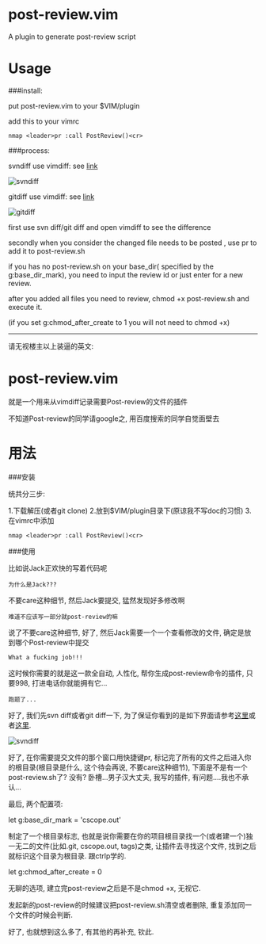 post-review.vim
===============

A plugin to generate post-review script


Usage
===============

###install:

put post-review.vim to your $VIM/plugin 

add this to your vimrc

    nmap <leader>pr :call PostReview()<cr>

###process:

svndiff use vimdiff: see [link](http://www.ccvita.com/445.html "svndiff use vimdiff")

![](http://www.ccvita.com/usr/uploads/2011/svn_diff.png "svndiff")

gitdiff use vimdiff: see [link](http://cxh.me/2013/09/14/show-gitdiff-using-vimdiff/ "svn diff use vimdiff")

![](http://cxh.me/images/2013-9/git-vimdiff.png "gitdiff")

first use svn diff/git diff and open vimdiff to see the difference

secondly when you consider the changed file needs to be posted , use <leader>pr to add it to post-review.sh

if you has no post-review.sh on your base_dir( specified by the g:base_dir_mark), you need to input the review id or just enter for a new review.

after you added all files you need to review, chmod +x post-review.sh and execute it.

(if you set g:chmod_after_create to 1 you will not need to chmod +x)


----------------------------------------
请无视楼主以上装逼的英文:

post-review.vim
===============
就是一个用来从vimdiff记录需要Post-review的文件的插件

不知道Post-review的同学请google之, 用百度搜索的同学自觉面壁去

用法
===============
###安装

统共分三步:

1.下载解压(或者git clone)
2.放到$VIM/plugin目录下(原谅我不写doc的习惯)
3.在vimrc中添加 

    nmap <leader>pr :call PostReview()<cr>

###使用

比如说Jack正欢快的写着代码呢

    为什么是Jack???

不要care这种细节, 然后Jack要提交, 猛然发现好多修改啊
    
    难道不应该写一部分就post-review的嘛

说了不要care这种细节, 好了, 然后Jack需要一个一个查看修改的文件, 确定是放到哪个Post-review中提交

    What a fucking job!!!

这时候你需要的就是这一款全自动, 人性化, 帮你生成post-review命令的插件, 只要998, 打进电话你就能拥有它...
    
    跑题了...

好了, 我们先svn diff或者git diff一下, 为了保证你看到的是如下界面请参考[这里](http://www.ccvita.com/445.html "svndiff use vimdiff")或者[这里](http://cxh.me/2013/09/14/show-gitdiff-using-vimdiff/ "svn diff use vimdiff").

![](http://www.ccvita.com/usr/uploads/2011/svn_diff.png "svndiff")

好了, 在你需要提交文件的那个窗口用快捷键<leader>pr, 标记完了所有的文件之后进入你的根目录(根目录是什么, 这个待会再说, 不要care这种细节), 下面是不是有一个post-review.sh了? 没有? 卧槽...男子汉大丈夫, 我写的插件, 有问题....我也不承认...

最后, 两个配置项:

  let g:base_dir_mark = 'cscope.out'

制定了一个根目录标志, 也就是说你需要在你的项目根目录找一个(或者建一个)独一无二的文件(比如.git, cscope.out, tags)之类, 让插件去寻找这个文件, 找到之后就标识这个目录为根目录. 跟ctrlp学的.

  let g:chmod_after_create = 0

无聊的选项, 建立完post-review之后是不是chmod +x, 无视它.

发起新的post-review的时候建议把post-review.sh清空或者删除, 重复添加同一个文件的时候会判断.

好了, 也就想到这么多了, 有其他的再补充, 钦此.
